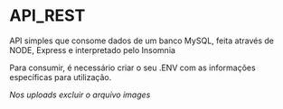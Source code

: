 # API_REST
API simples que consome dados de um banco MySQL, feita através de NODE, Express e interpretado pelo Insomnia

Para consumir, é necessário criar o seu .ENV com as informações específicas para utilização.

*Nos uploads excluir o arquivo images*
